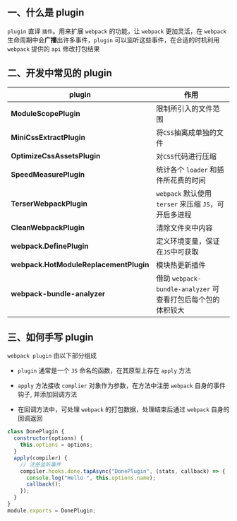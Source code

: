 ## 一、什么是 plugin
`plugin` 直译 `插件`。用来扩展 `webpack` 的功能，让 `webpack` 更加灵活，在 `webpack` 生命周期中会**广播**出许多事件，`plugin` 可以监听这些事件，在合适的时机利用 `webpack` 提供的 `api` 修改打包结果



## 二、开发中常见的 plugin

|  plugin   | 作用  |
|  --------  | -------  |
| **ModuleScopePlugin** | 限制所引入的文件范围 |
| **MiniCssExtractPlugin** | 将`CSS`抽离成单独的文件 |
| **OptimizeCssAssetsPlugin** | 对`CSS`代码进行压缩 |
| **SpeedMeasurePlugin** | 统计各个 `loader` 和插件所花费的时间 |
| **TerserWebpackPlugin** | `webpack` 默认使用 `terser` 来压缩 `JS`，可开启多进程 |
| **CleanWebpackPlugin** | 清除文件夹中内容 |
| **webpack.DefinePlugin** | 定义环境变量，保证在`JS`中可获取 |
| **webpack.HotModuleReplacementPlugin** | 模块热更新插件 |
| **webpack-bundle-analyzer** | 借助 `webpack-bundle-analyzer` 可查看打包后每个包的体积较大 |

## 三、如何手写 plugin

`webpack plugin` 由以下部分组成

- `plugin` 通常是一个 `JS` 命名的函数，在其原型上存在 `apply` 方法

- `apply` 方法接收 `complier` 对象作为参数，在方法中注册 `webpack` 自身的事件钩子, 并添加回调方法

- 在回调方法中，可处理 `webpack` 的打包数据，处理结束后通过 `webpack` 自身的回调返回

```js
class DonePlugin {
  constructor(options) {
    this.options = options;
  }
  apply(compiler) {
    // 注册监听事件
    compiler.hooks.done.tapAsync("DonePlugin", (stats, callback) => {
      console.log("Hello ", this.options.name);
      callback();
    });
  }
}
module.exports = DonePlugin;
```


